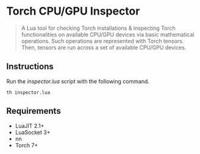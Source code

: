 # Torch CPU/GPU Inspector
> A Lua tool for checking Torch installations & inspecting Torch functionalities on available CPU/GPU devices via basic mathematical operations. Such operations are represented with Torch tensors. Then, tensors are run across a set of available CPU/GPU devices.

## Instructions
Run the *inspector.lua* script with the following command.
```
th inspector.lua
```

## Requirements
* LuaJIT 2.1+
* LuaSocket 3+
* nn
* Torch 7+
